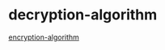 # decryption-algorithm
[encryption-algorithm](https://github.com/Dreadtristan/encryption-algorithm)
